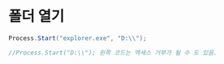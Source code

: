 # 폴더 열기

```C#
Process.Start("explorer.exe", "D:\\");

//Process.Start("D:\\"); 왼쪽 코드는 액세스 거부가 될 수 도 있음.
```

